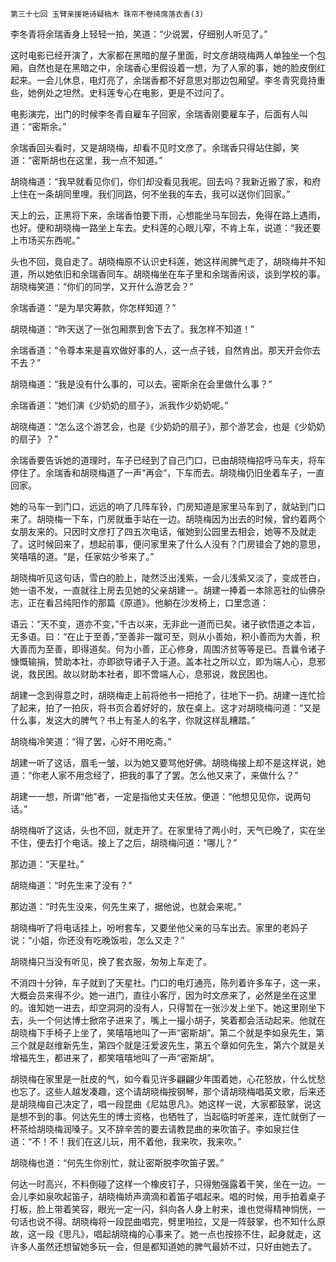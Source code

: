     第三十七回 玉臂亲援艳诗疑槁木 珠帘不卷绮席落衣香(3) 

   李冬青将余瑞香身上轻轻一拍，笑道：“少说罢，仔细别人听见了。”

   这时电影已经开演了，大家都在黑暗的屋子里面，时文彦胡晓梅两人单独坐一个包厢，自然也是在黑暗之中，余瑞香心里假设着一想，为了人家的事，她的脸皮倒红起来。一会儿休息，电灯亮了，余瑞香都不好意思对那边包厢望。李冬青究竟持重些，她例处之坦然。史科莲专心在电影，更是不过问了。

   电影演完，出门的时候李冬青自雇车子回家，余瑞香刚要雇车子，后面有人叫道：“密斯余。”

   余瑞香回头看时，又是胡晓梅，却看不见时文彦了。余瑞香只得站住脚，笑道：“密斯胡也在这里，我一点不知道。”

   胡晓梅道：“我早就看见你们，你们却没看见我呢。回去吗？我新近搬了家，和府上住在一条胡同里哩。我们同路，何不坐我的车去，我可以送你们回家。”

   天上的云，正黑将下来，余瑞香怕要下雨，心想能坐马车回去，免得在路上遇雨，也好。便和胡晓梅一路坐上车去。史科莲的心眼儿窄，不肯上车，说道：“我还要上市场买东西呢。”

   头也不回，竟自走了。胡晓梅原不认识史科莲，她这样闹脾气走了，胡晓梅并不知道，所以她依旧和余瑞香同车。胡晓梅坐在车子里和余瑞香闲谈，谈到学校的事。胡晓梅笑道：“你们的同学，又开什么游艺会？”

   余瑞香道：“是为旱灾筹款，你怎样知道？”

   胡晓梅道：“昨天送了一张包厢票到舍下去了。我怎样不知道！”

   余瑞香道：“令尊本来是喜欢做好事的人，这一点子钱，自然肯出。那天开会你去不去？”

   胡晓梅道：“我是没有什么事的，可以去。密斯余在会里做什么事？”

   余瑞香道：“她们演《少奶奶的扇子》，派我作少奶奶呢。”

   胡晓梅道：“怎么这个游艺会，也是《少奶奶的扇子》，那个游艺会，也是《少奶奶的扇子》？”

   余瑞香要告诉她的道理时，车子已经到了自己门口，已由胡晓梅招呼马车夫，将车停住了。余瑞香和胡晓梅道了一声“再会”，下车而去。胡晓梅仍旧坐着车子，一直回家。

   她的马车一到门口，远远的响了几阵车铃，门房知道是家里马车到了，就站到门口来了。胡晓梅一下车，门房就垂手站在一边。胡晓梅因为出去的时候，曾约着两个女朋友来的。只因时文彦打了四五次电话，催她到公园里去相会，她等不及就走了。这时候回来了，想起前事，便问家里来了什么人没有？门房错会了她的意思，笑嘻嘻的道。“是，任家姑少爷来了。”

   胡晓梅听见这句话，雪白的脸上，陡然泛出浅紫，一会儿浅紫又淡了，变成苍白，她一语不发，一直就往上房去见她的父亲胡建一。胡建一捧着一本除恶社的仙佛杂志，正在看吕纯阳作的那篇《原道》。他躺在沙发椅上，口里念道：

   语云：“天不变，道亦不变，”千古以来，无非此一道而已矣。诸子欲悟道之本旨，无多语。曰：“在止于至善，”至善非一蹴可至，则从小善始，积小善而为大善，积大善而为至善，即得道矣。何为小善，正心修身，周围济贫等等是已。吾曩令诸子慷慨输捐，赞助本社，亦即欲导诸子入于道。盖本社之所以立，即为端人心，息邪说，救民困。故以财助本社者，即不啻端人心，息邪说，救民困也。

   胡建一念到得意之时，胡晓梅走上前将他书一把抢了，往地下一扔。胡建一连忙捡了起来，拍了一拍灰，将书页合着好好的，放在桌上。这才对胡晓梅问道：“又是什么事，发这大的脾气？书上有圣人的名字，你就这样乱糟踏。”

   胡晓梅冷笑道：“得了罢，心好不用吃斋。”

   胡建一听了这话，眉毛一皱，以为她又要骂他好佛。胡晓梅接上却不是这样说，她道：“你老人家不用念经了，把我的事了了罢。怎么他又来了，来做什么？”

   胡建一一想，所谓“他”者，一定是指他丈夫任放。便道：“他想见见你，说两句话。”

   胡晓梅听了这话，头也不回，就走开了。在家里待了两小时，天气已晚了，实在坐不住，便去打个电话。接上了之后，胡晓梅问道：“哪儿？”

   那边道：“天星社。”

   胡晓梅道：“时先生来了没有？”

   那边道：“时先生没来，何先生来了，据他说，也就会来呢。”

   胡晓梅听了将电话挂上，吩咐套车，又要坐他父亲的马车出去。家里的老妈子说：“小姐，你还没有吃晚饭啦，怎么又走？”

   胡晓梅只当没有听见，换了套衣服，匆匆上车走了。

   不消四十分钟，车子就到了天星社。门口的电灯通亮，陈列着许多车子，这一来，大概会员来得不少。她一进门，直往小客厅，因为时文彦来了，必然是坐在这里的。谁知她一进去，却空洞洞的没有人，只得暂在一张沙发上坐下。她这里刚坐下去，头一个何达博士掀帘子进来了，嘴上一撮小胡子，笑着都会活动起来。他就在胡晓梅下手椅子上坐了，笑嘻嘻地叫了一声“密斯胡”。第二个就是李如泉先生，第三个就是赵维新先生，第四个就是汪爱波先生，第五个章如何先生，第六个就是关增福先生，都进来了，都笑嘻嘻地叫了一声“密斯胡”。

   胡晓梅在家里是一肚皮的气，如今看见许多翩翩少年围着她，心花怒放，什么忧愁也忘了。这些人越发凑趣，这个请胡晓梅按钢琴，那个请胡晓梅唱英文歌，后来还是胡晓梅自己决定了，唱一段昆曲《尼姑思凡》。她这样一说，大家都鼓掌，说这是想不到的事。何达先生的博士资格，也牺牲了，当起临时听差来，连忙就倒了一杯茶给胡晓梅润嗓子。又不辞辛苦的要去请教昆曲的来吹笛子。李如泉拦住道：“不！不！我们在这儿玩，用不着他，我来吹，我来吹。”

   胡晓梅也道：“何先生你别忙，就让密斯脱李吹笛子罢。”

   何达一时高兴，不料倒碰了这样一个橡皮钉子，只得勉强露着干笑，坐在一边。一会儿李如泉吹起笛子，胡晓梅娇声滴滴和着笛子唱起来。唱的时候，用手拍着桌子打板，脸上带着笑容，眼光一定一闪，斜向各人身上射来，谁也觉得精神惝恍，一句话也说不得。胡晓梅将一段昆曲唱完，劈里啪拉，又是一阵鼓掌，也不知什么原故，这一段《思凡》，唱起胡晓梅的心事来了。她一点也按捺不住，起身就走，这许多人虽然还想留她多玩一会，但是都知道她的脾气最娇不过，只好由她去了。

